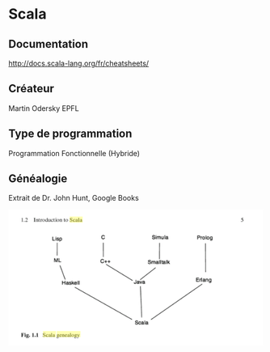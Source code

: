 # Scala

## Documentation

http://docs.scala-lang.org/fr/cheatsheets/


## Créateur 
Martin Odersky EPFL

## Type de programmation

Programmation Fonctionnelle (Hybride)

## Généalogie

Extrait de Dr. John Hunt, Google Books 

![alt tag](https://github.com/CollegeBoreal/INF1042-16E/blob/master/A.Scala/ScalaGenealogy.png)


